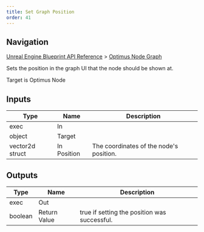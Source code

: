 ```yaml
---
title: Set Graph Position
order: 41
---
```

## Navigation

[Unreal Engine Blueprint API Reference](https://dev.epicgames.com/documentation/en-us/unreal-engine/BlueprintAPI) > [Optimus Node Graph](https://dev.epicgames.com/documentation/en-us/unreal-engine/BlueprintAPI/OptimusNodeGraph)

Sets the position in the graph UI that the node should be shown at.

Target is Optimus Node

## Inputs

| Type | Name | Description |
| --- | --- | --- |
| exec | In |  |
| object | Target |  |
| vector2d struct | In Position | The coordinates of the node's position. |

## Outputs

| Type | Name | Description |
| --- | --- | --- |
| exec | Out |  |
| boolean | Return Value | true if setting the position was successful. |
